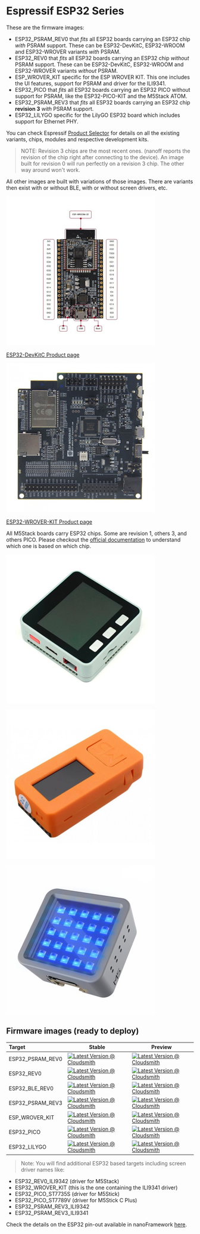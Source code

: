 # Espressif ESP32 Series

These are the firmware images:

- ESP32_PSRAM_REV0 that _fits_ all ESP32 boards carrying an ESP32 chip *with* PSRAM support. These can be ESP32-DevKitC, ESP32-WROOM and ESP32-WROVER variants *with* PSRAM. 
- ESP32_REV0 that _fits_ all ESP32 boards carrying an ESP32 chip *without* PSRAM support. These can be ESP32-DevKitC, ESP32-WROOM and ESP32-WROVER variants *without* PSRAM. 
- ESP_WROVER_KIT specific for the ESP WROVER KIT. This one includes the UI features, support for PSRAM and driver for the ILI9341.
- ESP32_PICO that _fits_ all ESP32 boards carrying an ESP32 PICO without support for PSRAM, like the ESP32-PICO-KIT and the M5Stack ATOM.
- ESP32_PSRAM_REV3 that _fits_ all ESP32 boards carrying an ESP32 chip **revision 3** *with* PSRAM support.
- ESP32_LILYGO specific for the LilyGO ESP32 board which includes support for Ethernet PHY.

You can check Espressif [Product Selector](https://products.espressif.com/#/product-selector?names=&filter={%22Series%22:[%22ESP32%22]}) for details on all the existing variants, chips, modules and respective development kits.

> NOTE: Revision 3 chips are the most recent ones. (nanoff reports the revision of the chip right after connecting to the device). An image built for revision 0 will run perfectly on a revision 3 chip. The other way around won't work.

All other images are built with variations of those images. There are variants then exist with or without BLE, with or without screen drivers, etc.

![esp32-devkitc](../../images/reference-targets/esp32-devkitc.jpg)

[ESP32-DevKitC Product page](https://www.espressif.com/en/products/hardware/esp32-devkitc/overview)

![esp32-wrover-kit](../../images/reference-targets/esp32-wrover-kit.jpg)

[ESP32-WROVER-KIT Product page](https://www.espressif.com/en/products/hardware/esp-wrover-kit/overview)

All M5Stack boards carry ESP32 chips. Some are revision 1, others 3, and others PICO. Please checkout the [official documentation](https://docs.m5stack.com/en/products?id=core) to understand which one is based on which chip.

![M5 Stack](../../images/reference-targets/M5Stack.jpg)

![M5 Stick](../../images/reference-targets/M5Stick.jpg)

![ATOM](../../images/reference-targets/m5stack_atom.jpg)


## Firmware images (ready to deploy)

| Target | Stable | Preview |
|:-|---|---|
| ESP32_PSRAM_REV0 | [![Latest Version @ Cloudsmith](https://api-prd.cloudsmith.io/v1/badges/version/net-nanoframework/nanoframework-images/raw/ESP32_PSRAM_REV0/latest/x/?render=true)](https://cloudsmith.io/~net-nanoframework/repos/nanoframework-images/packages/detail/raw/ESP32_PSRAM_REV0/latest/) | [![Latest Version @ Cloudsmith](https://api-prd.cloudsmith.io/v1/badges/version/net-nanoframework/nanoframework-images-dev/raw/ESP32_PSRAM_REV0/latest/x/?render=true)](https://cloudsmith.io/~net-nanoframework/repos/nanoframework-images-dev/packages/detail/raw/ESP32_PSRAM_REV0/latest/) |
| ESP32_REV0 | [![Latest Version @ Cloudsmith](https://api-prd.cloudsmith.io/v1/badges/version/net-nanoframework/nanoframework-images/raw/ESP32_REV0/latest/x/?render=true)](https://cloudsmith.io/~net-nanoframework/repos/nanoframework-images/packages/detail/raw/ESP32_REV0/latest/) | [![Latest Version @ Cloudsmith](https://api-prd.cloudsmith.io/v1/badges/version/net-nanoframework/nanoframework-images-dev/raw/ESP32_REV0/latest/x/?render=true)](https://cloudsmith.io/~net-nanoframework/repos/nanoframework-images-dev/packages/detail/raw/ESP32_REV0/latest/) |
| ESP32_BLE_REV0 | [![Latest Version @ Cloudsmith](https://api-prd.cloudsmith.io/v1/badges/version/net-nanoframework/nanoframework-images/raw/ESP32_BLE_REV0/latest/x/?render=true)](https://cloudsmith.io/~net-nanoframework/repos/nanoframework-images/packages/detail/raw/ESP32_BLE_REV0/latest/) | [![Latest Version @ Cloudsmith](https://api-prd.cloudsmith.io/v1/badges/version/net-nanoframework/nanoframework-images-dev/raw/ESP32_BLE_REV0/latest/x/?render=true)](https://cloudsmith.io/~net-nanoframework/repos/nanoframework-images-dev/packages/detail/raw/ESP32_BLE_REV0/latest/) |
| ESP32_PSRAM_REV3 | [![Latest Version @ Cloudsmith](https://api-prd.cloudsmith.io/v1/badges/version/net-nanoframework/nanoframework-images/raw/ESP32_PSRAM_REV3/latest/x/?render=true)](https://cloudsmith.io/~net-nanoframework/repos/nanoframework-images/packages/detail/raw/ESP32_PSRAM_REV3/latest/) | [![Latest Version @ Cloudsmith](https://api-prd.cloudsmith.io/v1/badges/version/net-nanoframework/nanoframework-images-dev/raw/ESP32_PSRAM_REV3/latest/x/?render=true)](https://cloudsmith.io/~net-nanoframework/repos/nanoframework-images-dev/packages/detail/raw/ESP32_PSRAM_REV3/latest/) |
| ESP_WROVER_KIT | [![Latest Version @ Cloudsmith](https://api-prd.cloudsmith.io/v1/badges/version/net-nanoframework/nanoframework-images/raw/ESP_WROVER_KIT/latest/x/?render=true)](https://cloudsmith.io/~net-nanoframework/repos/nanoframework-images/packages/detail/raw/ESP_WROVER_KIT/latest/) | [![Latest Version @ Cloudsmith](https://api-prd.cloudsmith.io/v1/badges/version/net-nanoframework/nanoframework-images-dev/raw/ESP_WROVER_KIT/latest/x/?render=true)](https://cloudsmith.io/~net-nanoframework/repos/nanoframework-images-dev/packages/detail/raw/ESP_WROVER_KIT/latest/) |
| ESP32_PICO | [![Latest Version @ Cloudsmith](https://api-prd.cloudsmith.io/v1/badges/version/net-nanoframework/nanoframework-images/raw/ESP32_PICO/latest/x/?render=true)](https://cloudsmith.io/~net-nanoframework/repos/nanoframework-images/packages/detail/raw/ESP32_PICO/latest/) | [![Latest Version @ Cloudsmith](https://api-prd.cloudsmith.io/v1/badges/version/net-nanoframework/nanoframework-images-dev/raw/ESP32_PICO/latest/x/?render=true)](https://cloudsmith.io/~net-nanoframework/repos/nanoframework-images-dev/packages/detail/raw/ESP32_PICO/latest/) |
| ESP32_LILYGO | [![Latest Version @ Cloudsmith](https://api-prd.cloudsmith.io/v1/badges/version/net-nanoframework/nanoframework-images/raw/ESP32_LILYGO/latest/x/?render=true)](https://cloudsmith.io/~net-nanoframework/repos/nanoframework-images/packages/detail/raw/ESP32_LILYGO/latest/) | [![Latest Version @ Cloudsmith](https://api-prd.cloudsmith.io/v1/badges/version/net-nanoframework/nanoframework-images-dev/raw/ESP32_LILYGO/latest/x/?render=true)](https://cloudsmith.io/~net-nanoframework/repos/nanoframework-images-dev/packages/detail/raw/ESP32_LILYGO/latest/) |

> Note: You will find additional ESP32 based targets including screen driver names like:

- ESP32_REV0_ILI9342 (driver for M5Stack)
- ESP32_WROVER_KIT (this is the one containing the ILI9341 driver)
- ESP32_PICO_ST7735S (driver for M5Stick)
- ESP32_PICO_ST7789V (driver for M5Stick C Plus)
- ESP32_PSRAM_REV3_ILI9342
- ESP32_PSRAM_REV3_ILI9341

Check the details on the ESP32 pin-out available in nanoFramework [here](../esp32/esp32_pin_out.md).
